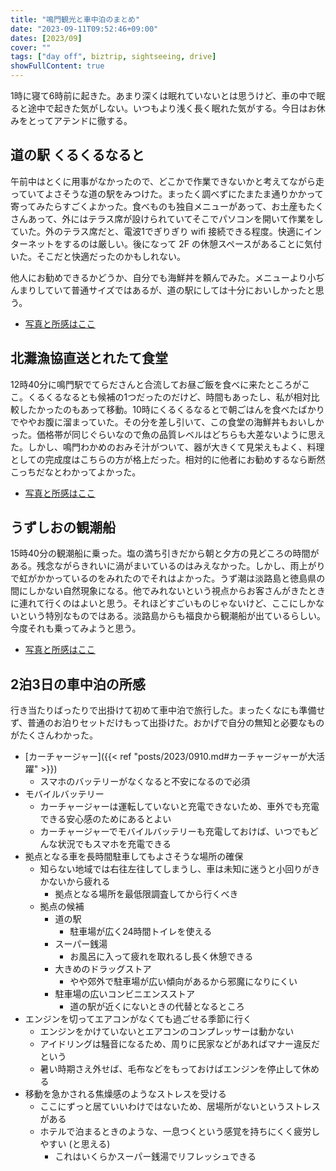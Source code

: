 ```yaml
---
title: "鳴門観光と車中泊のまとめ"
date: "2023-09-11T09:52:46+09:00"
dates: [2023/09]
cover: ""
tags: ["day off", biztrip, sightseeing, drive]
showFullContent: true
---
```


1時に寝て6時前に起きた。あまり深くは眠れていないとは思うけど、車の中で眠ると途中で起きた気がしない。いつもより浅く長く眠れた気がする。今日はお休みをとってアテンドに徹する。

## 道の駅 くるくるなると

午前中はとくに用事がなかったので、どこかで作業できないかと考えてながら走っていてよさそうな道の駅をみつけた。まったく調べずにたまたま通りかかって寄ってみたらすごくよかった。食べものも独自メニューがあって、お土産もたくさんあって、外にはテラス席が設けられていてそこでパソコンを開いて作業をしていた。外のテラス席だと、電波1でぎりぎり wifi 接続できる程度。快適にインターネットをするのは厳しい。後になって 2F の休憩スペースがあることに気付いた。そこだと快適だったのかもしれない。

他人にお勧めできるかどうか、自分でも海鮮丼を頼んでみた。メニューより小ぢんまりしていて普通サイズではあるが、道の駅にしては十分においしかったと思う。

* [写真と所感はここ](https://www.facebook.com/t2y1979/posts/pfbid0UzX3mwFyPwAfMEa2Wo5xNekaXwB389TW2JN1GvoWRgekuC6ARmXZHYdd52UiHNVrl)

## 北灘漁協直送とれたて食堂

12時40分に鳴門駅でてらださんと合流してお昼ご飯を食べに来たところがここ。くるくるなるとも候補の1つだったのだけど、時間もあったし、私が相対比較したかったのもあって移動。10時にくるくるなるとで朝ごはんを食べたばかりでややお腹に溜まっていた。その分を差し引いて、この食堂の海鮮丼もおいしかった。価格帯が同じぐらいなので魚の品質レベルはどちらも大差ないように思えた。しかし、鳴門わかめのおみそ汁がついて、器が大きくて見栄えもよく、料理としての完成度はこちらの方が格上だった。相対的に他者にお勧めするなら断然こっちだなとわかってよかった。

* [写真と所感はここ](https://www.facebook.com/t2y1979/posts/pfbid0wdWksqrXCZdoHStys2WtevKJ1wKMQSEAHnFJHqq4azDRctL7niSGv9Wm8WUDfA3ol)

## うずしおの観潮船

15時40分の観潮船に乗った。塩の満ち引きだから朝と夕方の見どころの時間がある。残念ながらきれいに渦がまいているのはみえなかった。しかし、雨上がりで虹がかかっているのをみれたのでそれはよかった。うず潮は淡路島と徳島県の間にしかない自然現象になる。他でみれないという視点からお客さんがきたときに連れて行くのはよいと思う。それほどすごいものじゃないけど、ここにしかないという特別なものではある。淡路島からも福良から観潮船が出ているらしい。今度それも乗ってみようと思う。

* [写真と所感はここ](https://www.facebook.com/t2y1979/posts/pfbid049VTfjXmZSZx579UhJ8L7kK7qJZbozxWuHQRmy8u4TbevrqJpx65hseYeT9nGMt6l)

## 2泊3日の車中泊の所感

行き当たりばったりで出掛けて初めて車中泊で旅行した。まったくなにも準備せず、普通のお泊りセットだけもって出掛けた。おかげで自分の無知と必要なものがたくさんわかった。

* [カーチャージャー]({{< ref "posts/2023/0910.md#カーチャージャーが大活躍" >}})
  * スマホのバッテリーがなくなると不安になるので必須
* モバイルバッテリー
  * カーチャージャーは運転していないと充電できないため、車外でも充電できる安心感のためにあるとよい
  * カーチャージャーでモバイルバッテリーも充電しておけば、いつでもどんな状況でもスマホを充電できる
* 拠点となる車を長時間駐車してもよさそうな場所の確保
  * 知らない地域では右往左往してしまうし、車は未知に迷うと小回りがきかないから疲れる
    * 拠点となる場所を最低限調査してから行くべき
  * 拠点の候補
    * 道の駅
      * 駐車場が広く24時間トイレを使える
    * スーパー銭湯
      * お風呂に入って疲れを取れるし長く休憩できる
    * 大きめのドラッグストア
      * やや郊外で駐車場が広い傾向があるから邪魔になりにくい
    * 駐車場の広いコンビニエンスストア
      * 道の駅が近くにないときの代替となるところ
* エンジンを切ってエアコンがなくても過ごせる季節に行く
  * エンジンをかけていないとエアコンのコンプレッサーは動かない
  * アイドリングは騒音になるため、周りに民家などがあればマナー違反だという
  * 暑い時期さえ外せば、毛布などをもっておけばエンジンを停止して休める
* 移動を急かされる焦燥感のようなストレスを受ける
  * ここにずっと居ていいわけではないため、居場所がないというストレスがある
  * ホテルで泊まるときのような、一息つくという感覚を持ちにくく疲労しやすい (と思える)
    * これはいくらかスーパー銭湯でリフレッシュできる
